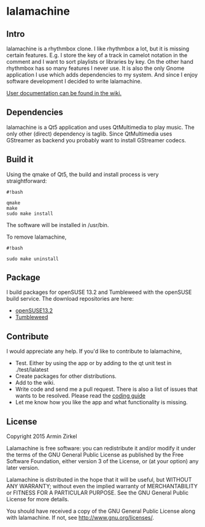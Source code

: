 # lalamachine

## Intro

lalamachine is a rhythmbox clone. I like rhythmbox a lot, but it is missing
certain features. E.g. I store the key of a track in camelot notation in the comment and I want to sort playlists or libraries by key. On the other hand rhythmbox has so many
features I never use. It is also the only Gnome application I use which adds dependencies to my system.
And since I enjoy software development I decided to write lalamachine.

[User documentation can be found in the wiki.](https://bitbucket.org/r-mean/lalamachine/wiki/Home)

## Dependencies

lalamachine is a Qt5 application and uses QtMultimedia to play music.
The only other (direct) dependency is taglib.
Since QtMultimedia uses GStreamer as backend you probably want to install
GStreamer codecs.

## Build it

Using the qmake of Qt5, the build and install process is very straightforward:


```
#!bash

qmake
make
sudo make install
```

The software will be installed in /usr/bin.

To remove lalamachine,


```
#!bash

sudo make uninstall
```


## Package

I build packages for openSUSE 13.2 and Tumbleweed with the openSUSE build service.
The download repositories are here:

* [openSUSE13.2](http://download.opensuse.org/repositories/home%3A/rmean/openSUSE_13.2)
* [Tumbleweed](http://download.opensuse.org/repositories/home%3A/rmean/openSUSE_Tumbleweed)

## Contribute

I would appreciate any help. If you'd like to contribute to lalamachine,

* Test. Either by using the app or by adding to the qt unit test in ./test/lalatest
* Create packages for other distributions.
* Add to the wiki.
* Write code and send me a pull request. There is also a list of issues that wants to be resolved. Please read the [coding guide](https://bitbucket.org/r-mean/lalamachine/wiki/Coding%20Guide)
* Let me know how you like the app and what functionality is missing.


## License

Copyright 2015 Armin Zirkel

Lalamachine is free software: you can redistribute it and/or modify
it under the terms of the GNU General Public License as published by
the Free Software Foundation, either version 3 of the License, or
(at your option) any later version.

Lalamachine is distributed in the hope that it will be useful,
but WITHOUT ANY WARRANTY; without even the implied warranty of
MERCHANTABILITY or FITNESS FOR A PARTICULAR PURPOSE.  See the
GNU General Public License for more details.

You should have received a copy of the GNU General Public License
along with lalamachine.  If not, see <http://www.gnu.org/licenses/>.